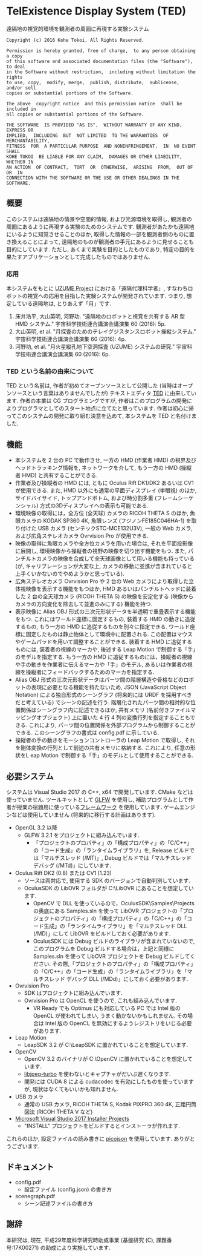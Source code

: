 # TelExistence Display System (TED)

遠隔地の視覚的環境を観測者の周囲に再現する実験システム

    Copyright (c) 2016 Kohe Tokoi. All Rights Reserved.
    
    Permission is hereby granted, free of charge,  to any person obtaining a copy
    of this software and associated documentation files (the "Software"), to deal
    in the Software without restriction,  including without limitation the rights
    to use, copy,  modify, merge,  publish, distribute,  sublicense,  and/or sell
    copies or substantial portions of the Software.
    
    The above  copyright notice  and this permission notice  shall be included in
    all copies or substantial portions of the Software.
    
    THE SOFTWARE  IS PROVIDED "AS IS",  WITHOUT WARRANTY OF ANY KIND,  EXPRESS OR
    IMPLIED,  INCLUDING  BUT  NOT LIMITED  TO THE WARRANTIES  OF MERCHANTABILITY,
    FITNESS  FOR  A PARTICULAR PURPOSE  AND NONINFRINGEMENT.  IN  NO EVENT  SHALL
    KOHE TOKOI  BE LIABLE FOR ANY CLAIM,  DAMAGES OR OTHER LIABILITY,  WHETHER IN
    AN ACTION  OF CONTRACT,  TORT  OR  OTHERWISE,  ARISING  FROM,  OUT OF  OR  IN
    CONNECTION WITH THE SOFTWARE OR THE USE OR OTHER DEALINGS IN THE SOFTWARE.


## 概要

このシステムは遠隔地の情景や空間的情報,
および光源環境を取得し,
観測者の周囲にあるように再現する実験のためのシステムです.
観測者があたかも遠隔地にいるように知覚させることのほか,
取得した情報の一部を観測者側のものに置き換えることによって,
遠隔地のものが観測者の手元にあるように見せることも目的にしています.
ただし, あくまで実験を目的としたものであり,
特定の目的を果たすアプリケーションとして完成したものではありません.


### 応用

本システムをもとに [UZUME Project](http://kazusa.net/uzume/)
における「遠隔代理科学者」,
すなわちロボットの視覚への応用を目指した実験システムが開発されています.
つまり, 想定している遠隔地は, とりあえず「月」です.

1. 床井浩平, 大山英明, 河野功. "遠隔地のロボットと視覚を共有する AR 型 HMD システム."
宇宙科学技術連合講演会講演集 60 (2016): 5p.
2. 大山英明, et al. "月探査のためのテレイグジスタンスロボット操縦システム."
宇宙科学技術連合講演会講演集 60 (2016): 4p.
3. 河野功, et al. "月火星縦孔地下空洞探査 (UZUME) システムの研究."
宇宙科学技術連合講演会講演集 60 (2016): 6p.


### TED という名前の由来について

TED という名前は, 作者が初めてオープンソースとして公開した
(当時はオープンソースという言葉はありませんでしたが)
テキストエディタ [TED](http://www.vector.co.jp/soft/dos/writing/se001452.html)
に由来しています.
作者の本業は CG プログラミングですが,
作者はこのプログラムの開発によりプログラマとしてのスタート地点に立てたと思っています.
作者は初心に帰ってこのシステムの開発に取り組む決意を込めて,
本システムを TED と名付けました.


## 機能

* 本システムを 2 台の PC で動作させ, 一方の HMD (作業者 HMD) の視界及びヘッドトラッキング情報を, ネットワークを介して, もう一方の HMD (操縦者 HMD) と共有することができる.
* 作業者及び操縦者の HMD には, ともに Oculus Rift DK1/DK2 あるいは CV1 が使用できる. また, HMD 以外にも通常の平面ディスプレイ (単眼視) のほか, サイドバイサイド, トップアンドボトム, および時分割多重 (フレームシーケンシャル) 方式の3Dディスプレイへの表示も可能である.
* 環境映像の取得には，全方位 (全天球) カメラの RICOH THETA S のほか, 魚眼カメラの KODAK SP360 4K, 魚眼レンズ (フジノンFE185C046HA-1) を取り付けた USB カメラ (センテックSTC-MCE132U3V), 一般の Web カメラ, および広角ステレオカメラ Ovrvision Pro が使用できる.
* 映像の取得に魚眼カメラや全方位カメラを用いた場合は, それを平面投影像に展開し, 環境映像から操縦者の視野の映像を切り出す機能をもつ. また, パンチルトカメラの映像を合成して全天球画像として用いる機能も持っている (が, キャリブレーションが大変な上, カメラの移動に並進が含まれていると上手くいかないのでやめようかと思っている).
* 広角ステレオカメラ Ovrvision Pro や 2 台の Web カメラにより取得した立体視映像を表示する機能をもつほか, HMD あるいはパンチルトヘッドに装着した 2 台の全天球カメラ (RICOH THETA S) の映像を安定化する (映像からカメラの方向変化を除去して並進のみにする) 機能を持つ.
* 表示映像に Alias OBJ 形式の三次元形状データを半透明で重畳表示する機能をもつ. これにはワールド座標に固定するもの, 装着する HMD の動きに追従するもの, もう一方の HMD に追従するものを別々に指定できる. ワールド座標に固定したものは静止物体として環境中に配置される. この配置はマウスやゲームパッドを用いて調整することができる. 装着する HMD に追従するものには, 装着者の視線のマーカや, 後述する Leap Motion で制御する「手」のモデルを指定する. もう一方の HMD に追従するものには，操縦者の視線や手の動きを作業者に伝えるマーカや「手」のモデル, あるいは作業者の視線を操縦者にフィードバックするためのマーカを指定する.
* Alias OBJ 形式の三次元形状データはパーツ間の階層構造や骨格などのロボットの表現に必要となる機能を持たないため, JSON (JavaScript Object Notation) による独自形式のシーングラフ (将来的には URDF を採用すべきだと考えている) でシーンの記述を行う. 階層化されたパーツ間の相対的な位置関係はシーングラフ内に記述できるほか, 共有メモリ (名前付きファイルマッピングオブジェクト) 上に置いた 4 行 4 列の変換行列を指定することもできる. これにより, パーツ間の位置関係を外部プログラムから制御することができる. このシーングラフの書式は config.pdf に示している.
* 操縦者の手の動きをモーションコントローラの Leap Motion で取得し, それを剛体変換の行列として前述の共有メモリに格納する. これにより, 任意の形状をL eap Motion で制御する「手」のモデルとして使用することができる.


## 必要システム

システムは Visual Studio 2017 の C++, x64 で開発しています.
CMake などは使っていません.
ツールキットとして [GLFW](http://www.glfw.org/) を使用し,
補助プログラムとして作者が授業の宿題用に使っている[フレームワーク](http://www.wakayama-u.ac.jp/~tokoi/lecture/gg/html/)
を使用しています.
ゲームエンジンなどは使用していません
(将来的に移行する計画はあります).

* OpenGL 3.2 以降
	+ GLFW 3.2.1 をプロジェクトに組み込んでいます.
		- 「プロジェクトのプロパティ」の「構成プロパティ」の「C/C++」の「コード生成」の「ランタイムライブラリ」を, Release ビルドでは「マルチスレッド (/MT)」, Debug ビルドでは「マルチスレッド デバッグ (/MTd)」にしています.
* Oculus Rift DK2 (0.8) または CV1 (1.23)
	+ ソースは両対応で, 使用する SDK のバージョンで自動判別しています.
	+ OculusSDK の LibOVR フォルダが C:\LibOVR にあることを想定しています.
		- OpenCV で DLL を使っているので，OculusSDK\Samples\Projects の奥底にある Samples.sln を使って LibOVR プロジェクトの「プロジェクトのプロパティ」の「構成プロパティ」の「C/C++」の「コード生成」の「ランタイムライブラリ」を「マルチスレッド DLL (/MD)」にして LibOVR をビルドしておく必要があります.
		- OculusSDK には Debug ビルドのライブラリが含まれていないので, このプログラムを Debug ビルドする場合は，上記と同様に Samples.sln を使って LibOVR プロジェクトを Debug ビルドしてください. その際,「プロジェクトのプロパティ」の「構成プロパティ」の「C/C++」の「コード生成」の「ランタイムライブラリ」を「マルチスレッド デバッグ DLL (/MDd)」にしておく必要があります.
* Ovrvision Pro
	+ SDK はプロジェクトに組み込んでいます.
	+ Ovrvision Pro は OpenCL を使うので, これも組み込んでいます.
	  - VR Ready でも Optimus にも対応している PC では Intel 版の OpenCL が使われてしまい, うまく動かないかもしれません. その場合は Intel 版の OpenCL を無効にするようレジストリをいじる必要があります.
* Leap Motion
	+ LeapSDK 3.2 が C:\LeapSDK に置かれていることを想定しています.
* OpenCV
	+ OpenCV 3.2 のバイナリが C:\OpenCV に置かれていることを想定しています.
	+ [libjpeg-turbo](https://www.libjpeg-turbo.org/) を使わないとキャプチャがだいぶ遅くなります.
	+ 開発には CUDA 8 による cudacodec を有効にしたものを使っていますが, 現状はなくてもいいかも知れません.
* USB カメラ
	+ 通常の USB カメラ, RICOH THETA S, Kodak PIXPRO 360 4K, 正距円筒図法 (RICOH THETA V など)
* [Microsoft Visual Studio 2017 Installer Projects](https://marketplace.visualstudio.com/items?itemName=VisualStudioProductTeam.MicrosoftVisualStudio2017InstallerProjects)
  + "INSTALL" プロジェクトをビルドするとインストーラが作れます.

これらのほか, 設定ファイルの読み書きに [picojson](https://github.com/kazuho/picojson)
を使用しています. ありがとうございます.


## ドキュメント

* config.pdf
  + 設定ファイル (config.json) の書き方
* scenegraph.pdf
  + シーン記述ファイルの書き方


## 謝辞

本研究は, 現在, 平成29年度科学研究時助成事業 (基盤研究 (C), 課題番号:17K00271) の助成により実施しています.
